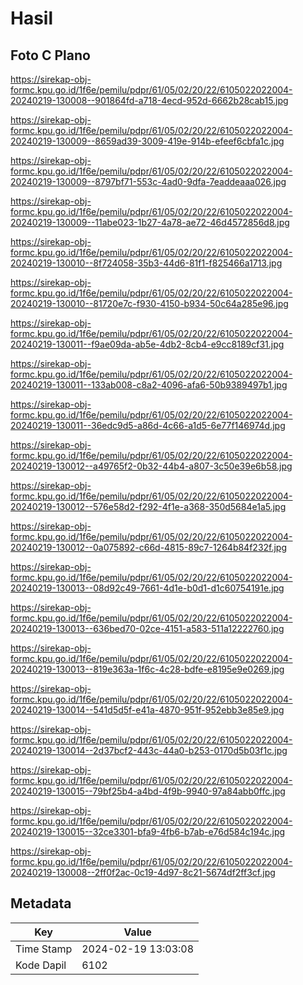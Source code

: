 # Hasil

## Foto C Plano

https://sirekap-obj-formc.kpu.go.id/1f6e/pemilu/pdpr/61/05/02/20/22/6105022022004-20240219-130008--901864fd-a718-4ecd-952d-6662b28cab15.jpg

https://sirekap-obj-formc.kpu.go.id/1f6e/pemilu/pdpr/61/05/02/20/22/6105022022004-20240219-130009--8659ad39-3009-419e-914b-efeef6cbfa1c.jpg

https://sirekap-obj-formc.kpu.go.id/1f6e/pemilu/pdpr/61/05/02/20/22/6105022022004-20240219-130009--8797bf71-553c-4ad0-9dfa-7eaddeaaa026.jpg

https://sirekap-obj-formc.kpu.go.id/1f6e/pemilu/pdpr/61/05/02/20/22/6105022022004-20240219-130009--11abe023-1b27-4a78-ae72-46d4572856d8.jpg

https://sirekap-obj-formc.kpu.go.id/1f6e/pemilu/pdpr/61/05/02/20/22/6105022022004-20240219-130010--8f724058-35b3-44d6-81f1-f825466a1713.jpg

https://sirekap-obj-formc.kpu.go.id/1f6e/pemilu/pdpr/61/05/02/20/22/6105022022004-20240219-130010--81720e7c-f930-4150-b934-50c64a285e96.jpg

https://sirekap-obj-formc.kpu.go.id/1f6e/pemilu/pdpr/61/05/02/20/22/6105022022004-20240219-130011--f9ae09da-ab5e-4db2-8cb4-e9cc8189cf31.jpg

https://sirekap-obj-formc.kpu.go.id/1f6e/pemilu/pdpr/61/05/02/20/22/6105022022004-20240219-130011--133ab008-c8a2-4096-afa6-50b9389497b1.jpg

https://sirekap-obj-formc.kpu.go.id/1f6e/pemilu/pdpr/61/05/02/20/22/6105022022004-20240219-130011--36edc9d5-a86d-4c66-a1d5-6e77f146974d.jpg

https://sirekap-obj-formc.kpu.go.id/1f6e/pemilu/pdpr/61/05/02/20/22/6105022022004-20240219-130012--a49765f2-0b32-44b4-a807-3c50e39e6b58.jpg

https://sirekap-obj-formc.kpu.go.id/1f6e/pemilu/pdpr/61/05/02/20/22/6105022022004-20240219-130012--576e58d2-f292-4f1e-a368-350d5684e1a5.jpg

https://sirekap-obj-formc.kpu.go.id/1f6e/pemilu/pdpr/61/05/02/20/22/6105022022004-20240219-130012--0a075892-c66d-4815-89c7-1264b84f232f.jpg

https://sirekap-obj-formc.kpu.go.id/1f6e/pemilu/pdpr/61/05/02/20/22/6105022022004-20240219-130013--08d92c49-7661-4d1e-b0d1-d1c60754191e.jpg

https://sirekap-obj-formc.kpu.go.id/1f6e/pemilu/pdpr/61/05/02/20/22/6105022022004-20240219-130013--636bed70-02ce-4151-a583-511a12222760.jpg

https://sirekap-obj-formc.kpu.go.id/1f6e/pemilu/pdpr/61/05/02/20/22/6105022022004-20240219-130013--819e363a-1f6c-4c28-bdfe-e8195e9e0269.jpg

https://sirekap-obj-formc.kpu.go.id/1f6e/pemilu/pdpr/61/05/02/20/22/6105022022004-20240219-130014--541d5d5f-e41a-4870-951f-952ebb3e85e9.jpg

https://sirekap-obj-formc.kpu.go.id/1f6e/pemilu/pdpr/61/05/02/20/22/6105022022004-20240219-130014--2d37bcf2-443c-44a0-b253-0170d5b03f1c.jpg

https://sirekap-obj-formc.kpu.go.id/1f6e/pemilu/pdpr/61/05/02/20/22/6105022022004-20240219-130015--79bf25b4-a4bd-4f9b-9940-97a84abb0ffc.jpg

https://sirekap-obj-formc.kpu.go.id/1f6e/pemilu/pdpr/61/05/02/20/22/6105022022004-20240219-130015--32ce3301-bfa9-4fb6-b7ab-e76d584c194c.jpg

https://sirekap-obj-formc.kpu.go.id/1f6e/pemilu/pdpr/61/05/02/20/22/6105022022004-20240219-130008--2ff0f2ac-0c19-4d97-8c21-5674df2ff3cf.jpg


## Metadata

| Key        | Value               |
| ---------- | ------------------- |
| Time Stamp | 2024-02-19 13:03:08 |
| Kode Dapil | 6102                |



